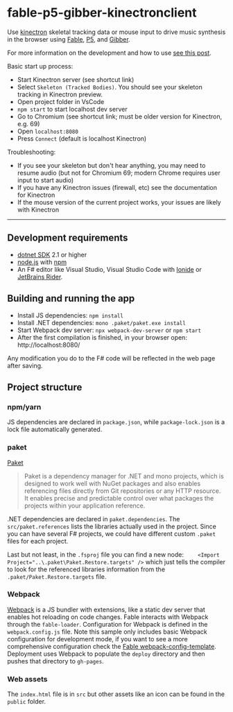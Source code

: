 # fable-p5-gibber-kinectronclient
Use [kinectron](https://github.com/kinectron/kinectron) skeletal tracking data or mouse input to drive music synthesis in the browser using [Fable](http://fable.io/), [P5](https://p5js.org/), and [Gibber](http://charlie-roberts.com/gibber/p5-gibber/).

For more information on the development and how to use [see this post](https://olney.ai/category/2018/12/02/fabletekno.html).

Basic start up process:

- Start Kinectron server (see shortcut link)
- Select `Skeleton (Tracked Bodies)`. You should see your skeleton tracking in Kinectron preview.
- Open project folder in VsCode
- `npm start` to start localhost dev server
- Go to Chromium (see shortcut link; must be older version for Kinectron, e.g. 69)
- Open `localhost:8080`
- Press `Connect` (default is localhost Kinectron)

Troubleshooting:

- If you see your skeleton but don't hear anything, you may need to resume audio (but not for Chromium 69; modern Chrome requires user input to start audio)
- If you have any Kinectron issues (firewall, etc) see the documentation for Kinectron
- If the mouse version of the current project works, your issues are likely with Kinectron


------------------------------

## Development requirements

* [dotnet SDK](https://www.microsoft.com/net/download/core) 2.1 or higher
* [node.js](https://nodejs.org) with [npm](https://www.npmjs.com/)
* An F# editor like Visual Studio, Visual Studio Code with [Ionide](http://ionide.io/) or [JetBrains Rider](https://www.jetbrains.com/rider/).

## Building and running the app

* Install JS dependencies: `npm install`
* Install .NET dependencies: `mono .paket/paket.exe install`
* Start Webpack dev server: `npx webpack-dev-server` or `npm start`
* After the first compilation is finished, in your browser open: http://localhost:8080/

Any modification you do to the F# code will be reflected in the web page after saving.

## Project structure

### npm/yarn

JS dependencies are declared in `package.json`, while `package-lock.json` is a lock file automatically generated.

### paket

[Paket](https://fsprojects.github.io/Paket/) 

> Paket is a dependency manager for .NET and mono projects, which is designed to work well with NuGet packages and also enables referencing files directly from Git repositories or any HTTP resource. It enables precise and predictable control over what packages the projects within your application reference.

.NET dependencies are declared in `paket.dependencies`. The `src/paket.references` lists the libraries actually used in the project. Since you can have several F# projects, we could have different custom `.paket` files for each project.

Last but not least, in the `.fsproj` file you can find a new node: `	<Import Project="..\.paket\Paket.Restore.targets" />` which just tells the compiler to look for the referenced libraries information from the `.paket/Paket.Restore.targets` file.

### Webpack

[Webpack](https://webpack.js.org) is a JS bundler with extensions, like a static dev server that enables hot reloading on code changes. Fable interacts with Webpack through the `fable-loader`. Configuration for Webpack is defined in the `webpack.config.js` file. Note this sample only includes basic Webpack configuration for development mode, if you want to see a more comprehensive configuration check the [Fable webpack-config-template](https://github.com/fable-compiler/webpack-config-template/blob/master/webpack.config.js). Deployment uses Webpack to populate the `deploy` directory and then pushes that directory to `gh-pages`.

### Web assets

The `index.html` file is in `src` but other assets like an icon can be found in the `public` folder.